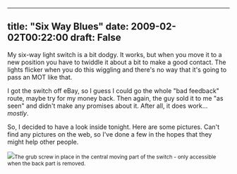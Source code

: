 
---
title: "Six Way Blues"
date: 2009-02-02T00:22:00
draft: False
---

My six-way light switch is a bit dodgy. It works, but when you move it to a new position you have to twiddle it about a bit to make a good contact. The lights flicker when you do this wiggling and there's no way that it's going to pass an MOT like that.

I got the switch off eBay, so I guess I could go the whole "bad feedback" route, maybe try for my money back. Then again, the guy sold it to me "as seen" and didn't make any promises about it. After all, it does work... <span style="font-style: italic;">mostly</span>.

So, I decided to have a look inside tonight.  Here are some pictures.  Can't find any pictures on the web, so I've done a few in the hopes that they might help other people.

[<img src="http://danandtheduke.co.uk/uploaded_images/IMG_6724-782236.JPG"/>](http://danandtheduke.co.uk/uploaded_images/IMG_6724-782246.JPG)<span style="font-size:85%;">The grub screw in place in the central moving <span>part</span> of the switch - only <span>accessible</span> when the back part is removed.</span>
